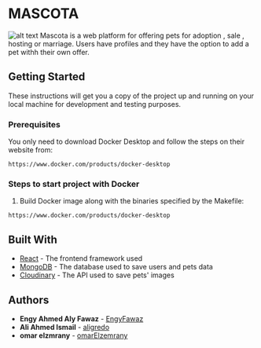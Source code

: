 # MASCOTA
![alt text](https://res.cloudinary.com/mascota/image/upload/v1543845606/mascota.png)
Mascota is a web platform for offering pets for adoption , sale , hosting or marriage. Users have profiles and they have the option to add a pet withh their own offer.

## Getting Started
These instructions will get you a copy of the project up and running on your local machine for development and testing purposes.

### Prerequisites
You only need to download Docker Desktop and follow the steps on their website from: 
```
https://www.docker.com/products/docker-desktop
```

### Steps to start project with Docker

1. Build Docker image along with the binaries specified by the Makefile:
```
https://www.docker.com/products/docker-desktop
```

## Built With

* [React](https://reactjs.org/docs/getting-started.html) - The frontend framework used
* [MongoDB](https://docs.mongodb.com/) - The database used to save users and pets data 
* [Cloudinary](https://cloudinary.com/) - The API used to save pets' images

## Authors

* **Engy Ahmed Aly Fawaz** - [EngyFawaz](https://github.com/EngyFawaz)
* **Ali Ahmed Ismail** - [aligredo](https://github.com/aligredo)
* **omar elzmrany** - [omarElzemrany](https://github.com/omarElzemrany)
